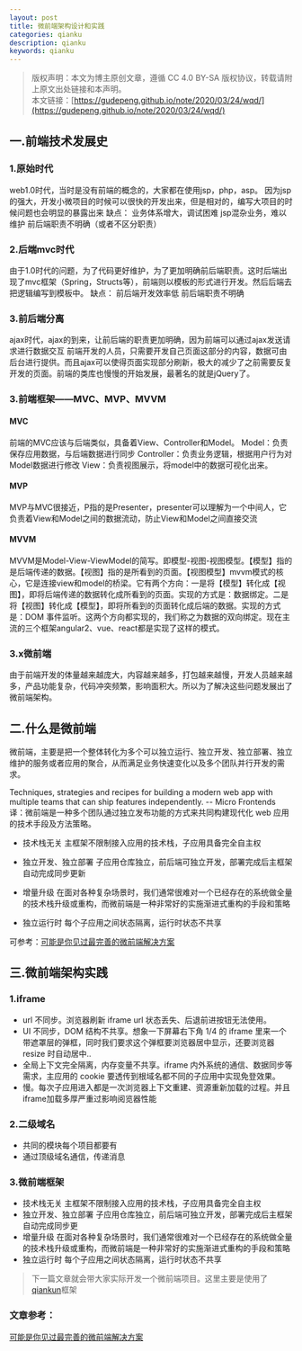 ```yaml
---
layout: post
title: 微前端架构设计和实践
categories: qianku
description: qianku
keywords: qianku
---
```

>版权声明：本文为博主原创文章，遵循 CC 4.0 BY-SA 版权协议，转载请附上原文出处链接和本声明。  
本文链接：[https://gudepeng.github.io/note/2020/03/24/wqd/](https://gudepeng.github.io/note/2020/03/24/wqd/)

## 一.前端技术发展史
### 1.原始时代
web1.0时代，当时是没有前端的概念的，大家都在使用jsp，php，asp。
因为jsp的强大，开发小微项目的时候可以很快的开发出来，但是相对的，编写大项目的时候问题也会明显的暴露出来
缺点：
    业务体系增大，调试困难
    jsp混杂业务，难以维护
    前后端职责不明确（或者不区分职责）

### 2.后端mvc时代
由于1.0时代的问题，为了代码更好维护，为了更加明确前后端职责。这时后端出现了mvc框架（Spring，Structs等），前端则以模板的形式进行开发。然后后端去把逻辑编写到模板中。
缺点：
    前后端开发效率低
    前后端职责不明确

### 3.前后端分离
ajax时代，ajax的到来，让前后端的职责更加明确，因为前端可以通过ajax发送请求进行数据交互
前端开发的人员，只需要开发自己页面这部分的内容，数据可由后台进行提供。而且ajax可以使得页面实现部分刷新，极大的减少了之前需要反复开发的页面。前端的类库也慢慢的开始发展，最著名的就是jQuery了。

### 3.前端框架——MVC、MVP、MVVM
#### MVC
前端的MVC应该与后端类似，具备着View、Controller和Model。
Model：负责保存应用数据，与后端数据进行同步
Controller：负责业务逻辑，根据用户行为对Model数据进行修改
View：负责视图展示，将model中的数据可视化出来。
#### MVP
MVP与MVC很接近，P指的是Presenter，presenter可以理解为一个中间人，它负责着View和Model之间的数据流动，防止View和Model之间直接交流

#### MVVM
MVVM是Model-View-ViewModel的简写。即模型-视图-视图模型。【模型】指的是后端传递的数据。【视图】指的是所看到的页面。【视图模型】mvvm模式的核心，它是连接view和model的桥梁。它有两个方向：一是将【模型】转化成【视图】，即将后端传递的数据转化成所看到的页面。实现的方式是：数据绑定。二是将【视图】转化成【模型】，即将所看到的页面转化成后端的数据。实现的方式是：DOM 事件监听。这两个方向都实现的，我们称之为数据的双向绑定。现在主流的三个框架angular2、vue、react都是实现了这样的模式。

### 3.x微前端
由于前端开发的体量越来越庞大，内容越来越多，打包越来越慢，开发人员越来越多，产品功能复杂，代码冲突频繁，影响面积大。所以为了解决这些问题发展出了微前端架构。


## 二.什么是微前端
微前端，主要是把一个整体转化为多个可以独立运行、独立开发、独立部署、独立维护的服务或者应用的聚合，从而满足业务快速变化以及多个团队并行开发的需求。

Techniques, strategies and recipes for building a modern web app with multiple teams that can ship features independently. -- Micro Frontends
译：微前端是一种多个团队通过独立发布功能的方式来共同构建现代化 web 应用的技术手段及方法策略。

* 技术栈无关
主框架不限制接入应用的技术栈，子应用具备完全自主权

* 独立开发、独立部署
子应用仓库独立，前后端可独立开发，部署完成后主框架自动完成同步更新

* 增量升级
在面对各种复杂场景时，我们通常很难对一个已经存在的系统做全量的技术栈升级或重构，而微前端是一种非常好的实施渐进式重构的手段和策略

* 独立运行时
每个子应用之间状态隔离，运行时状态不共享

可参考：[可能是你见过最完善的微前端解决方案](https://zhuanlan.zhihu.com/p/78362028)
## 三.微前端架构实践
### 1.iframe
* url 不同步。浏览器刷新 iframe url 状态丢失、后退前进按钮无法使用。
* UI 不同步，DOM 结构不共享。想象一下屏幕右下角 1/4 的 iframe 里来一个带遮罩层的弹框，同时我们要求这个弹框要浏览器居中显示，还要浏览器 resize 时自动居中..
* 全局上下文完全隔离，内存变量不共享。iframe 内外系统的通信、数据同步等需求，主应用的 cookie 要透传到根域名都不同的子应用中实现免登效果。
* 慢。每次子应用进入都是一次浏览器上下文重建、资源重新加载的过程。并且iframe加载多厚严重过影响阅览器性能
### 2.二级域名
* 共同的模块每个项目都要有
* 通过顶级域名通信，传递消息
### 3.微前端框架
* 技术栈无关
主框架不限制接入应用的技术栈，子应用具备完全自主权
* 独立开发、独立部署
子应用仓库独立，前后端可独立开发，部署完成后主框架自动完成同步更
* 增量升级
在面对各种复杂场景时，我们通常很难对一个已经存在的系统做全量的技术栈升级或重构，而微前端是一种非常好的实施渐进式重构的手段和策略
* 独立运行时
每个子应用之间状态隔离，运行时状态不共享

>下一篇文章就会带大家实际开发一个微前端项目。这里主要是使用了[qiankun](https://qiankun.umijs.org/zh/guide/)框架

### 文章参考：
[可能是你见过最完善的微前端解决方案](https://zhuanlan.zhihu.com/p/78362028)

